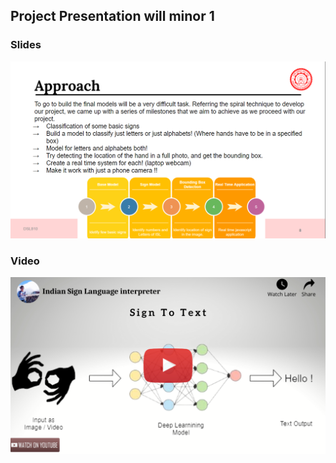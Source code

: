 ## Project Presentation will minor 1

### Slides
[![IMAGE ALT TEXT HERE](./images/slide.png)](https://docs.google.com/presentation/d/1iZ9dq3hQkXCwZP4BiWTvXKRbYEpkzBiSgHEymy7ZW74/edit?usp=sharing)

### Video
[![IMAGE ALT TEXT HERE](./images/th.png)](https://www.youtube.com/watch?v=NxdqQqyCSgI)
